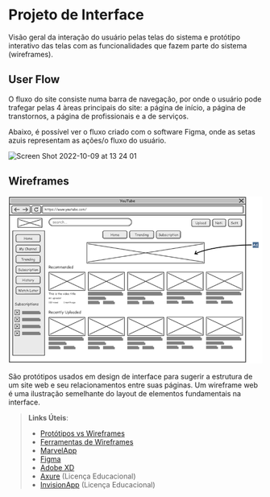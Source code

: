 
# Projeto de Interface

Visão geral da interação do usuário pelas telas do sistema e protótipo interativo das telas com as funcionalidades que fazem parte do sistema (wireframes).


## User Flow

O fluxo do site consiste numa barra de navegação, por onde o usuário pode trafegar pelas 4 àreas principais do site: a página de início, a página de transtornos, a página de profissionais e a de serviços.

Abaixo, é possível ver o fluxo criado com o software Figma, onde as setas azuis representam as ações/o fluxo do usuário.

<img width="729" alt="Screen Shot 2022-10-09 at 13 24 01" src="https://user-images.githubusercontent.com/110241105/194768141-e0861e5d-39cb-4cbd-8630-c959324e6758.png">




## Wireframes

![Exemplo de Wireframe](img/wireframe-example.png)

São protótipos usados em design de interface para sugerir a estrutura de um site web e seu relacionamentos entre suas páginas. Um wireframe web é uma ilustração semelhante do layout de elementos fundamentais na interface.
 
> **Links Úteis**:
> - [Protótipos vs Wireframes](https://www.nngroup.com/videos/prototypes-vs-wireframes-ux-projects/)
> - [Ferramentas de Wireframes](https://rockcontent.com/blog/wireframes/)
> - [MarvelApp](https://marvelapp.com/developers/documentation/tutorials/)
> - [Figma](https://www.figma.com/)
> - [Adobe XD](https://www.adobe.com/br/products/xd.html#scroll)
> - [Axure](https://www.axure.com/edu) (Licença Educacional)
> - [InvisionApp](https://www.invisionapp.com/) (Licença Educacional)
